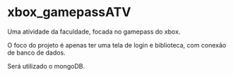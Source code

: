 # xbox_gamepassATV
Uma atividade da faculdade, focada no gamepass do xbox. 

O foco do projeto é apenas ter uma tela de login e biblioteca, com conexão de banco de dados. 

Será utilizado o mongoDB. 
